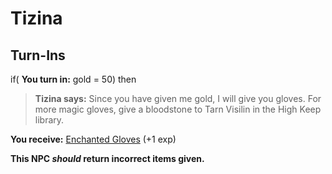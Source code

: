# Tizina
## Turn-Ins




if( **You turn in:** gold = 50) then





>**Tizina says:** Since you have given me gold, I will give you gloves. For more magic gloves, give a bloodstone to Tarn Visilin in the High Keep library.


 **You receive:**  [Enchanted Gloves](/item/2354) (+1 exp)

**This NPC *should* return incorrect items given.**

